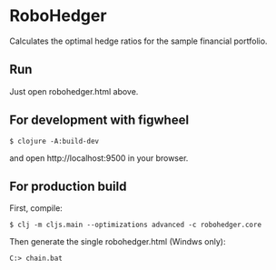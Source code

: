 # RoboHedger
Calculates the optimal hedge ratios for the sample financial portfolio.

## Run
Just open robohedger.html above.
## For development with figwheel
```shell
$ clojure -A:build-dev
```
and open http://localhost:9500 in your browser.
## For production build
First, compile:
```shell
$ clj -m cljs.main --optimizations advanced -c robohedger.core
```
Then generate the single robohedger.html (Windws only):
```shell
C:> chain.bat
```
